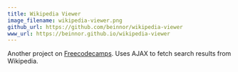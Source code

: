 ```yaml
---
title: Wikipedia Viewer
image_filename: wikipedia-viewer.png
github_url: https://github.com/beinnor/wikipedia-viewer
www_url: https://beinnor.github.io/wikipedia-viewer
---
```


Another project on [Freecodecamps](http://freecodecamp.org). Uses AJAX to fetch search results from Wikipedia.
